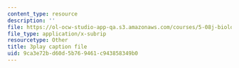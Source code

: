 ```yaml
---
content_type: resource
description: ''
file: https://ol-ocw-studio-app-qa.s3.amazonaws.com/courses/5-08j-biological-chemistry-ii-spring-2016/9ca3e72bd60d5b769461c943858349b0_j8ygU5VT8BQ.vtt
file_type: application/x-subrip
resourcetype: Other
title: 3play caption file
uid: 9ca3e72b-d60d-5b76-9461-c943858349b0
---
```

